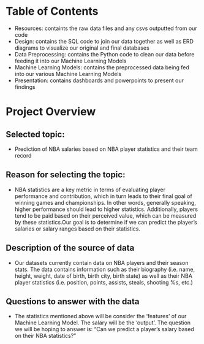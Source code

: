 # Table of Contents 
* Resources: containts the raw data files and any csvs outputted from our code 
* Design: contains the SQL code to join our data together as well as ERD diagrams to visualize our original and final databases
* Data Preprocessing: contains the Python code to clean our data before feeding it into our Machine Learning Models
* Machine Learning Models: contains the preprocessed data being fed into our various Machine Learning Models 
* Presentation: contains dashboards and powerpoints to present our findings

# Project Overview
## Selected topic:
* Prediction of NBA salaries based on NBA player statistics and their team record

## Reason for selecting the topic: 
* NBA statistics are a key metric in terms of evaluating player performance and contribution, which in turn leads to their final goal of winning games and championships. In other words, generally speaking, higher performance should lead to higher statistics. Additionally, players tend to be paid based on their perceived value, which can be measured by these statistics.Our goal is to determine if we can predict the player’s salaries or salary ranges based on their statistics. 

## Description of the source of data
* Our datasets currently contain data on NBA players and their season stats. The data contains information such as their biography (i.e. name, height, weight, date of birth, birth city, birth state) as well as their NBA player statistics (i.e. position, points, assists, steals, shooting %s, etc.) 

## Questions to answer with the data
* The statistics mentioned above will be consider the ‘features’ of our Machine Learning Model. The salary will be the ‘output’. The question we will be hoping to answer is: “Can we predict a player’s salary based on their NBA statistics?”


